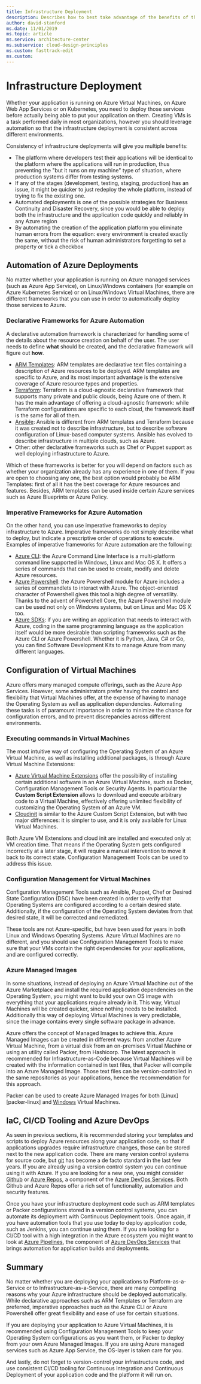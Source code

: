 ```yaml
---
title: Infrastructure Deployment
description: Describes how to best take advantage of the benefits of the cloud to minimize your cost.
author: david-stanford
ms.date: 11/01/2019
ms.topic: article
ms.service: architecture-center
ms.subservice: cloud-design-principles
ms.custom: fasttrack-edit
ms.custom: 
---
```


# Infrastructure Deployment

Whether your application is running on Azure Virtual Machines, on Azure Web App Services or on Kubernetes, you need to deploy those services before actually being able to put your application on them. Creating VMs is a task performed daily in most organizations, however you should leverage automation so that the infrastructure deployment is consistent across different environments.

Consistency of infrastructure deployments will give you multiple benefits:

* The platform where developers test their applications will be identical to the platform where the applications will run in production, thus preventing the "but it runs on my machine" type of situation, where production systems differ from testing systems.
* If any of the stages (development, testing, staging, production) has an issue, it might be quicker to just redeploy the whole platform, instead of trying to fix the existing one.
* Automated deployments is one of the possible strategies for Business Continuity and Disaster Recovery, since you would be able to deploy both the infrastructure and the application code quickly and reliably in any Azure region
* By automating the creation of the application platform  you eliminate human errors from the equation: every environment is created exactly the same, without the risk of human administrators forgetting to set a property or tick a checkbox

## Automation of Azure Deployments

No matter whether your application is running on Azure managed services (such as Azure App Service), on Linux/Windows containers (for example on Azure Kubernetes Service) or on Linux/Windows Virtual Machines, there are different frameworks that you can use in order to automatically deploy those services to Azure.

### Declarative Frameworks for Azure Automation

A declarative automation framework is characterized for handling some of the details about the resource creation on behalf of the user. The user needs to define **what** should be created, and the declarative framework will figure out **how**.

* [ARM Templates][arm]: ARM templates are declarative text files containing a description of Azure resources to be deployed. ARM templates are specific to Azure, and its most important advantage is the extensive coverage of Azure resource types and properties.
* [Terraform][terraform]: Terraform is a cloud-agnostic declarative framework that supports many private and public clouds, being Azure one of them. It has the main advantage of offering a cloud-agnostic framework: while Terraform configurations are specific to each cloud, the framework itself is the same for all of them.
* [Ansible][ansible]: Ansible is different from ARM templates and Terraform because it was created not to describe infrastructure, but to describe software configuration of Linux-based computer systems. Ansible has evolved to describe infrastructure in multiple clouds, such as Azure.
* Other: other declarative frameworks such as Chef or Puppet support as well deploying infrastructure to Azure.

Which of these frameworks is better for you will depend on factors such as whether your organization already has any experience in one of them. If you are open to choosing any one, the best option would probably be ARM Templates: first of all it has the best coverage for Azure resources and features. Besides, ARM templates can be used inside certain Azure services such as Azure Blueprints or Azure Policy.

### Imperative Frameworks for Azure Automation

On the other hand, you can use imperative frameworks to deploy infrastructure to Azure. Imperative frameworks do not simply describe what to deploy, but indicate a prescriptive order of operations to execute. Examples of imperative frameworks for Azure automation are the following:

* [Azure CLI][cli]: the Azure Command Line Interface is a multi-platform command line supported in Windows, Linux and Mac OS X. It offers a series of commands that can be used to create, modify and delete Azure resources.
* [Azure Powershell][psh]: the Azure Powershell module for Azure includes a series of commandlets to interact with Azure. The object-oriented character of Powershell gives this tool a high degree of versatility. Thanks to the advent of Powershell Core, the Azure Powershell module can be used not only on Windows systems, but on Linux and Mac OS X too.
* [Azure SDKs][sdks]: if you are writing an application that needs to interact with Azure, coding in the same programming language as the application itself would be more desirable than scripting frameworks such as the Azure CLI or Azure Powershell. Whether it is Python, Java, C# or Go, you can find Software Development Kits to manage Azure from many different languages.

## Configuration of Virtual Machines

Azure offers many managed compute offerings, such as the Azure App Services. However, some administrators prefer having the control and flexibility that Virtual Machines offer, at the expense of having to manage the Operating System as well as application dependencies. Automating these tasks is of paramount importance in order to minimize the chance for configuration errors, and to prevent discrepancies across different environments.

### Executing commands in Virtual Machines

The most intuitive way of configuring the Operating System of an Azure Virtual Machine, as well as installing additional packages, is through Azure Virtual Machine Extensions:

* [Azure Virtual Machine Extensions][extensions] offer the possibility of installing certain additional software in an Azure Virtual Machine, such as Docker, Configuration Management Tools or Security Agents. In particular the **Custom Script Extension** allows to download and execute arbitrary code to a Virtual Machine, effectively offering unlimited flexibility of customizing the Operating System of an Azure VM.
* [Cloudinit][cloudinit] is similar to the Azure Custom Script Extension, but with two major differences: it is simpler to use, and it is only available for Linux Virtual Machines.

Both Azure VM Extensions and cloud init are installed and executed only at VM creation time. That means if the Operating System gets configured incorrectly at a later stage, it will require a manual intervention to move it back to its correct state. Configuration Management Tools can be used to address this issue.

### Configuration Management for Virtual Machines

Configuration Management Tools such as Ansible, Puppet, Chef or Desired State Configuration (DSC) have been created in order to verify that Operating Systems are configured according to a certain desired state. Additionally, if the configuration of the Operating System deviates from that desired state, it will be corrected and remediated.

These tools are not Azure-specific, but have been used for years in both Linux and Windows Operating Systems. Azure Virtual Machines are no different, and you should use Configuration Management Tools to make sure that your VMs contain the right dependencies for your applications, and are configured correctly.

### Azure Managed Images

In some situations, instead of deploying an Azure Virtual Machine out of the Azure Marketplace and install the required application dependencies on the Operating System, you might want to build your own OS image with everything that your applications require already in it. This way, Virtual Machines will be created quicker, since nothing needs to be installed. Additionally this way of deploying Virtual Machines is very predictable, since the image contains every single software package in advance.

Azure offers the concept of Managed Images to achieve this. Azure Managed Images can be created in different ways: from another Azure Virtual Machine, from a virtual disk from an on-premises Virtual Machine or using an utility called Packer, from Hashicorp. The latest approach is recommended for Infrastructure-as-Code because Virtual Machines will be created with the information contained in text files, that Packer will compile into an Azure Managed Image. Those text files can be version-controlled in the same repositories as your applications, hence the recommendation for this approach.

Packer can be used to create Azure Managed Images for both [Linux][packer-linux] and [Windows][packer-windows] Virtual Machines.

## IaC, CI/CD Tooling and Azure DevOps

As seen in previous sections, it is recommended storing your templates and scripts to deploy Azure resources along your application code, so that if applications upgrades require infrastructure changes, those can be stored next to the new application code. There are many version control systems for source code, but [git][git] has become a de facto standard in the last few years. If you are already using a version control system you can continue using it with Azure. If you are looking for a new one, you might consider [Github][github] or [Azure Repos][repos], a component of the [Azure DevOps Services][azuredevops]. Both Github and Azure Repos offer a rich set of functionality, automation and security features.

Once you have your infrastructure deployment code such as ARM templates or Packer configurations stored in a version control systems, you can automate its deployment with Continuous Deployment tools. Once again, if you have automation tools that you use today to deploy application code, such as Jenkins, you can continue using them. If you are looking for a CI/CD tool with a high integration in the Azure ecosystem you might want to look at [Azure Pipelines][pipelines], the component of [Azure DevOps Services][azuredevops] that brings automation for application builds and deployments.

## Summary

No matter whether you are deploying your applications to Platform-as-a-Service or to Infrastructure-as-a-Service, there are many compelling reasons why your Azure infrastructure should be deployed automatically. While declarative approaches such as ARM Templates or Terraform are preferred, imperative approaches such as the Azure CLI or Azure Powershell offer great flexibility and ease of use for certain situations.

If you are deploying your application to Azure Virtual Machines, it is recommended using Configuration Management Tools to keep your Operating System configurations as you want them, or Packer to deploy from your own Azure Managed Images. If you are using Azure managed services such as Azure App Service, the OS-layer is taken care for you.

And lastly, do not forget to version-control your infrastructure code, and use consistent CI/CD tooling for Continuous Integration and Continuous Deployment of your application code and the platform it will run on.

<!-- iac -->
[arm]: https://docs.microsoft.com/azure/azure-resource-manager
[terraform]: https://docs.microsoft.com/azure/terraform
[ansible]: https://docs.microsoft.com/azure/ansible/ansible-overview
[cli]: https://docs.microsoft.com/cli/azure
[psh]: https://docs.microsoft.com/powershell/azure
[sdks]: https://docs.microsoft.com/azure/#pivot=sdkstools
[extensions]: https://docs.microsoft.com/azure/virtual-machines/extensions/overview
[cloudinit]: https://docs.microsoft.com/azure/virtual-machines/linux/using-cloud-init
[packer_linux]: https://docs.microsoft.com/azure/virtual-machines/linux/build-image-with-packer
[packer-windows]: https://docs.microsoft.com/azure/virtual-machines/windows/build-image-with-packer
[azuredevops]: https://azure.microsoft.com/services/devops
[pipelines]: https://docs.microsoft.com/en-us/azure/devops/pipelines
[repos]: https://docs.microsoft.com/azure/devops/repos/?view=azure-devops
[git]: https://git-scm.com/
[github]: https://github.com